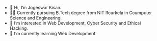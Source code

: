 - 👋 Hi, I’m Jogeswar Kisan.
- 👨‍💻 Currently pursuing B.Tech degree from NIT Rourkela in Coumputer Science and Engineering.
- 👀 I’m interested in Web Development, Cyber Security and Ethical Hacking. 
- 🌱 I’m currently learning Web Development.
<!-- - 💞️ I’m looking to collaborate on ... -->
<!-- - 📫 How to reach me ... -->

<!---
jkisan387/jkisan387 is a ✨ special ✨ repository because its `README.md` (this file) appears on your GitHub profile.
You can click the Preview link to take a look at your changes.
--->
